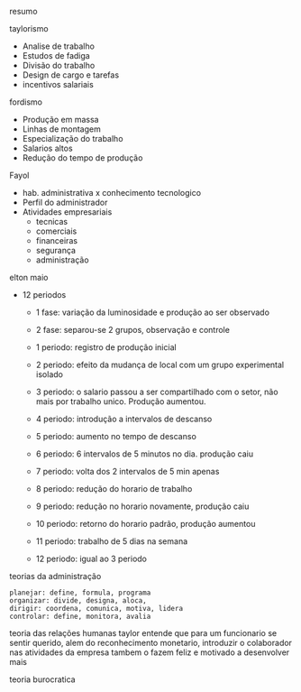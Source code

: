 resumo 

taylorismo
 - Analise de trabalho
 - Estudos de fadiga
 - Divisão do trabalho
 - Design de cargo e tarefas
 - incentivos salariais

fordismo
 - Produção em massa
 - Linhas de montagem
 - Especialização do trabalho
 - Salarios altos
 - Redução do tempo de produção

Fayol
 - hab. administrativa x conhecimento tecnologico 
 - Perfil do administrador
 - Atividades empresariais
	- tecnicas
	- comerciais
	- financeiras
	- segurança
	- administração

elton maio
 - 12 periodos
	- 1 fase: variação da luminosidade e produção ao ser observado
	- 2 fase: separou-se 2 grupos, observação e controle

	- 1 periodo: registro de produção inicial
	- 2 periodo: efeito da mudança de local com um grupo experimental isolado
	- 3 periodo: o salario passou a ser compartilhado com o setor, não mais por trabalho unico. Produção aumentou.
	- 4 periodo: introdução a intervalos de descanso
	- 5 periodo: aumento no tempo de descanso
	- 6 periodo: 6 intervalos de 5 minutos no dia. produção caiu
	- 7 periodo: volta dos 2 intervalos de 5 min apenas
	- 8 periodo: redução do horario de trabalho
	- 9 periodo: redução no horario novamente, produção caiu
	- 10 periodo: retorno do horario padrão, produção aumentou
	- 11 periodo: trabalho de 5 dias na semana
	- 12 periodo: igual ao 3 periodo

teorias da administração

	planejar: define, formula, programa
	organizar: divide, designa, aloca,
	dirigir: coordena, comunica, motiva, lidera
	controlar: define, monitora, avalia

teoria das relações humanas
  taylor entende que para um funcionario se sentir querido, alem do reconhecimento monetario, introduzir o colaborador nas atividades da empresa
tambem o fazem feliz e motivado a desenvolver mais

teoria burocratica
 
